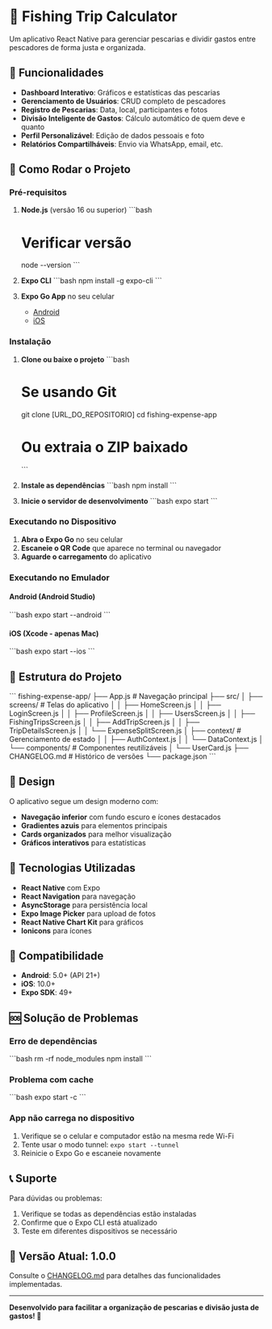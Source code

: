 # 🎣 Fishing Trip Calculator

Um aplicativo React Native para gerenciar pescarias e dividir gastos entre pescadores de forma justa e organizada.

## 📱 Funcionalidades

- **Dashboard Interativo**: Gráficos e estatísticas das pescarias
- **Gerenciamento de Usuários**: CRUD completo de pescadores
- **Registro de Pescarias**: Data, local, participantes e fotos
- **Divisão Inteligente de Gastos**: Cálculo automático de quem deve e quanto
- **Perfil Personalizável**: Edição de dados pessoais e foto
- **Relatórios Compartilháveis**: Envio via WhatsApp, email, etc.

## 🚀 Como Rodar o Projeto

### Pré-requisitos

1. **Node.js** (versão 16 ou superior)
   \`\`\`bash
   # Verificar versão
   node --version
   \`\`\`

2. **Expo CLI**
   \`\`\`bash
   npm install -g expo-cli
   \`\`\`

3. **Expo Go App** no seu celular
   - [Android](https://play.google.com/store/apps/details?id=host.exp.exponent)
   - [iOS](https://apps.apple.com/app/expo-go/id982107779)

### Instalação

1. **Clone ou baixe o projeto**
   \`\`\`bash
   # Se usando Git
   git clone [URL_DO_REPOSITORIO]
   cd fishing-expense-app
   
   # Ou extraia o ZIP baixado
   \`\`\`

2. **Instale as dependências**
   \`\`\`bash
   npm install
   \`\`\`

3. **Inicie o servidor de desenvolvimento**
   \`\`\`bash
   expo start
   \`\`\`

### Executando no Dispositivo

1. **Abra o Expo Go** no seu celular
2. **Escaneie o QR Code** que aparece no terminal ou navegador
3. **Aguarde o carregamento** do aplicativo

### Executando no Emulador

#### Android (Android Studio)
\`\`\`bash
expo start --android
\`\`\`

#### iOS (Xcode - apenas Mac)
\`\`\`bash
expo start --ios
\`\`\`

## 📁 Estrutura do Projeto

\`\`\`
fishing-expense-app/
├── App.js                 # Navegação principal
├── src/
│   ├── screens/           # Telas do aplicativo
│   │   ├── HomeScreen.js
│   │   ├── LoginScreen.js
│   │   ├── ProfileScreen.js
│   │   ├── UsersScreen.js
│   │   ├── FishingTripsScreen.js
│   │   ├── AddTripScreen.js
│   │   ├── TripDetailsScreen.js
│   │   └── ExpenseSplitScreen.js
│   ├── context/           # Gerenciamento de estado
│   │   ├── AuthContext.js
│   │   └── DataContext.js
│   └── components/        # Componentes reutilizáveis
│       └── UserCard.js
├── CHANGELOG.md           # Histórico de versões
└── package.json
\`\`\`

## 🎨 Design

O aplicativo segue um design moderno com:
- **Navegação inferior** com fundo escuro e ícones destacados
- **Gradientes azuis** para elementos principais
- **Cards organizados** para melhor visualização
- **Gráficos interativos** para estatísticas

## 🔧 Tecnologias Utilizadas

- **React Native** com Expo
- **React Navigation** para navegação
- **AsyncStorage** para persistência local
- **Expo Image Picker** para upload de fotos
- **React Native Chart Kit** para gráficos
- **Ionicons** para ícones

## 📱 Compatibilidade

- **Android**: 5.0+ (API 21+)
- **iOS**: 10.0+
- **Expo SDK**: 49+

## 🆘 Solução de Problemas

### Erro de dependências
\`\`\`bash
rm -rf node_modules
npm install
\`\`\`

### Problema com cache
\`\`\`bash
expo start -c
\`\`\`

### App não carrega no dispositivo
1. Verifique se o celular e computador estão na mesma rede Wi-Fi
2. Tente usar o modo tunnel: `expo start --tunnel`
3. Reinicie o Expo Go e escaneie novamente

## 📞 Suporte

Para dúvidas ou problemas:
1. Verifique se todas as dependências estão instaladas
2. Confirme que o Expo CLI está atualizado
3. Teste em diferentes dispositivos se necessário

## 🔄 Versão Atual: 1.0.0

Consulte o [CHANGELOG.md](./CHANGELOG.md) para detalhes das funcionalidades implementadas.

---

**Desenvolvido para facilitar a organização de pescarias e divisão justa de gastos! 🎣**
